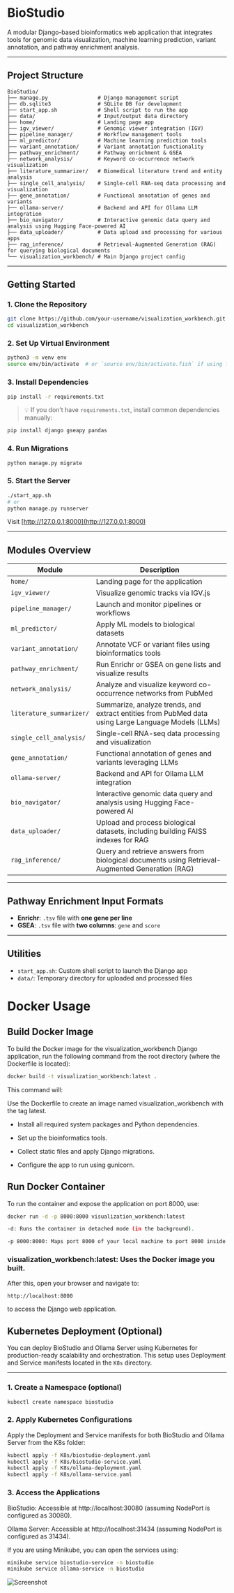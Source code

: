 # BioStudio

A modular Django-based bioinformatics web application that integrates tools for genomic data visualization, machine learning prediction, variant annotation, and pathway enrichment analysis.

---

## Project Structure

```
BioStudio/
├── manage.py                # Django management script
├── db.sqlite3               # SQLite DB for development
├── start_app.sh             # Shell script to run the app
├── data/                    # Input/output data directory
├── home/                    # Landing page app
├── igv_viewer/              # Genomic viewer integration (IGV)
├── pipeline_manager/        # Workflow management tools
├── ml_predictor/            # Machine learning prediction tools
├── variant_annotation/      # Variant annotation functionality
├── pathway_enrichment/      # Pathway enrichment & GSEA
├── network_analysis/        # Keyword co-occurrence network visualization
├── literature_summarizer/   # Biomedical literature trend and entity analysis
├── single_cell_analysis/    # Single-cell RNA-seq data processing and visualization
├── gene_annotation/         # Functional annotation of genes and variants
├── ollama-server/           # Backend and API for Ollama LLM integration
├── bio_navigator/           # Interactive genomic data query and analysis using Hugging Face-powered AI
├── data_uploader/           # Data upload and processing for various apps
├── rag_inference/           # Retrieval-Augmented Generation (RAG) for querying biological documents
└── visualization_workbench/ # Main Django project config
```

---

## Getting Started

### 1. Clone the Repository

```bash
git clone https://github.com/your-username/visualization_workbench.git
cd visualization_workbench
```

### 2. Set Up Virtual Environment

```bash
python3 -m venv env
source env/bin/activate  # or `source env/bin/activate.fish` if using fish shell
```

### 3. Install Dependencies

```bash
pip install -r requirements.txt
```

> 💡 If you don’t have `requirements.txt`, install common dependencies manually:

```bash
pip install django gseapy pandas
```

### 4. Run Migrations

```bash
python manage.py migrate
```

### 5. Start the Server

```bash
./start_app.sh
# or
python manage.py runserver
```

Visit [http://127.0.0.1:8000](http://127.0.0.1:8000)

---

## Modules Overview

| Module                 | Description                                                                 |
|------------------------|-----------------------------------------------------------------------------|
| `home/`                | Landing page for the application                                            |
| `igv_viewer/`          | Visualize genomic tracks via IGV.js                                        |
| `pipeline_manager/`    | Launch and monitor pipelines or workflows                                  |
| `ml_predictor/`        | Apply ML models to biological datasets                                     |
| `variant_annotation/`  | Annotate VCF or variant files using bioinformatics tools                  |
| `pathway_enrichment/`  | Run Enrichr or GSEA on gene lists and visualize results                   |
| `network_analysis/`    | Analyze and visualize keyword co-occurrence networks from PubMed           |
| `literature_summarizer/` | Summarize, analyze trends, and extract entities from PubMed data using Large Language Models (LLMs) |
| `single_cell_analysis/` | Single-cell RNA-seq data processing and visualization                     |
| `gene_annotation/`     | Functional annotation of genes and variants leveraging LLMs               |
| `ollama-server/`       | Backend and API for Ollama LLM integration                                |
| `bio_navigator/`       | Interactive genomic data query and analysis using Hugging Face-powered AI |
| `data_uploader/`       | Upload and process biological datasets, including building FAISS indexes for RAG |
| `rag_inference/`       | Query and retrieve answers from biological documents using Retrieval-Augmented Generation (RAG) |

---

## Pathway Enrichment Input Formats

- **Enrichr**: `.tsv` file with **one gene per line**
- **GSEA**: `.tsv` file with **two columns**: `gene` and `score`

---

## Utilities

- `start_app.sh`: Custom shell script to launch the Django app
- `data/`: Temporary directory for uploaded and processed files


# Docker Usage

## Build Docker Image

To build the Docker image for the visualization_workbench Django application, run the following command from the root directory (where the Dockerfile is located):

```bash
docker build -t visualization_workbench:latest .
```

This command will:

Use the Dockerfile to create an image named visualization_workbench with the tag latest.

- Install all required system packages and Python dependencies.

- Set up the bioinformatics tools.

- Collect static files and apply Django migrations.

- Configure the app to run using gunicorn.

## Run Docker Container
To run the container and expose the application on port 8000, use:

```bash
docker run -d -p 8000:8000 visualization_workbench:latest

-d: Runs the container in detached mode (in the background).

-p 8000:8000: Maps port 8000 of your local machine to port 8000 inside the container (the Django default port).

```
### visualization_workbench:latest: Uses the Docker image you built.

After this, open your browser and navigate to:

```
http://localhost:8000
```

to access the Django web application.

## Kubernetes Deployment (Optional)

You can deploy BioStudio and Ollama Server using Kubernetes for production-ready scalability and orchestration. This setup uses Deployment and Service manifests located in the `K8s` directory.

---

### 1. Create a Namespace (optional)

```bash
kubectl create namespace biostudio
```
### 2. Apply Kubernetes Configurations
Apply the Deployment and Service manifests for both BioStudio and Ollama Server from the K8s folder:

```bash
kubectl apply -f K8s/biostudio-deployment.yaml
kubectl apply -f K8s/biostudio-service.yaml
kubectl apply -f K8s/ollama-deployment.yaml
kubectl apply -f K8s/ollama-service.yaml
```
### 3. Access the Applications
BioStudio: Accessible at http://localhost:30080 (assuming NodePort is configured as 30080).

Ollama Server: Accessible at http://localhost:31434 (assuming NodePort is configured as 31434).

If you are using Minikube, you can open the services using:

```bash
minikube service biostudio-service -n biostudio
minikube service ollama-service -n biostudio
```

![Screenshot](./screenshots/homepage.png)

